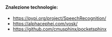 #### Znalezione technologie:
- https://pypi.org/project/SpeechRecognition/
- https://alphacephei.com/vosk/
- https://github.com/cmusphinx/pocketsphinx